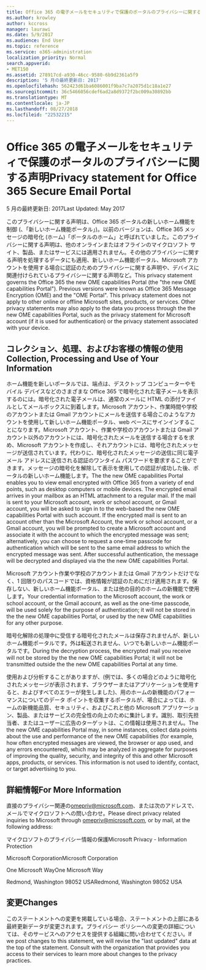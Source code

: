 ```yaml
---
title: Office 365 の電子メールをセキュリティで保護のポータルのプライバシーに関する声明
ms.author: krowley
author: kccross
manager: laurawi
ms.date: 5/9/2017
ms.audience: End User
ms.topic: reference
ms.service: o365-administration
localization_priority: Normal
search.appverid:
- MET150
ms.assetid: 278917cd-a930-46cc-9580-6b9d2361a5f9
description: '5 月の最終更新日: 2017'
ms.openlocfilehash: 562423d61ba6086001f9ba7c7a2075d1c18a1e27
ms.sourcegitcommit: 36c5466056cdef6ad2a8d9372f2bc009a30892bb
ms.translationtype: MT
ms.contentlocale: ja-JP
ms.lasthandoff: 08/27/2018
ms.locfileid: "22532215"
---
```

# <a name="privacy-statement-for-office-365-secure-email-portal"></a><span data-ttu-id="ae3ca-103">Office 365 の電子メールをセキュリティで保護のポータルのプライバシーに関する声明</span><span class="sxs-lookup"><span data-stu-id="ae3ca-103">Privacy statement for Office 365 Secure Email Portal</span></span>

<span data-ttu-id="ae3ca-104">5 月の最終更新日: 2017</span><span class="sxs-lookup"><span data-stu-id="ae3ca-104">Last Updated: May 2017</span></span>
  
<span data-ttu-id="ae3ca-p101">このプライバシーに関する声明は、Office 365 ポータルの新しいホーム機能を制御 (、「新しいホーム機能ポータル」)。以前のバージョンは、Office 365 メッセージの暗号化 (ホーム)「ポータルのホーム」と呼ばれていました。このプライバシーに関する声明は、他のオンラインまたはオフラインのマイクロソフト サイト、製品、またはサービスには適用されません。その他のプライバシーに関する声明を処理するデータにも適用、新しいホーム機能ポータル、Microsoft アカウントを使用する場合に認証のためのプライバシーに関する声明や、デバイスに関連付けられているプライバシーに関する声明など。</span><span class="sxs-lookup"><span data-stu-id="ae3ca-p101">This privacy statement governs the Office 365 the new OME capabilities Portal (the "the new OME capabilities Portal"). Previous versions were known as Office 365 Message Encryption (OME) and the "OME Portal". This privacy statement does not apply to other online or offline Microsoft sites, products, or services. Other privacy statements may also apply to the data you process through the the new OME capabilities Portal, such as the privacy statement for Microsoft account (if it is used for authentication) or the privacy statement associated with your device.</span></span>
  
## <a name="collection-processing-and-use-of-your-information"></a><span data-ttu-id="ae3ca-109">コレクション、処理、およびお客様の情報の使用</span><span class="sxs-lookup"><span data-stu-id="ae3ca-109">Collection, Processing and Use of Your Information</span></span>

<span data-ttu-id="ae3ca-p102">ホーム機能を新しいポータルでは、端点は、デスクトップ コンピューターやモバイル デバイスなどのさまざまな Office 365 で暗号化された電子メールを表示するのには。暗号化された電子メールは、通常のメールに HTML の添付ファイルとしてメールボックスに到着します。Microsoft アカウント、作業時間や学校のアカウントまたは Gmail アカウントにメールを送信する場合このようなアカウントを使用して新しいホーム機能ポータル、web ベースにサインインすることになります。Microsoft アカウント、作業や学校のアカウントまたは Gmail アカウント以外のアカウントには、暗号化されたメールを送信する場合するを求め、Microsoft アカウントを作成し、それアカウントには、暗号化されたメッセージが送信されています。代わりに、暗号化されたメッセージの送信に同じ電子メール アドレスに送信される認証のワンタイム パスワードを要求することができます。メッセージの暗号化を解除して表示を使用しての認証が成功した後、ポータルの新しいホーム機能します。</span><span class="sxs-lookup"><span data-stu-id="ae3ca-p102">The the new OME capabilities Portal enables you to view email encrypted with Office 365 from a variety of end points, such as desktop computers or mobile devices. The encrypted email arrives in your mailbox as an HTML attachment to a regular mail. If the mail is sent to your Microsoft account, work or school account, or Gmail account, you will be asked to sign in to the web-based the new OME capabilities Portal with such account. If the encrypted mail is sent to an account other than the Microsoft Account, the work or school account, or a Gmail account, you will be prompted to create a Microsoft account and associate it with the account to which the encrypted message was sent; alternatively, you can choose to request a one-time passcode for authentication which will be sent to the same email address to which the encrypted message was sent. After successful authentication, the message will be decrypted and displayed via the the new OME capabilities Portal.</span></span>
  
<span data-ttu-id="ae3ca-115">Microsoft アカウント作業や学校のアカウントまたは Gmail アカウントだけでなく、1 回限りのパスコードでは、資格情報が認証のためにだけ適用されます。保存しない、新しいホーム機能ポータル、または他の目的のホームの新機能で使用します。</span><span class="sxs-lookup"><span data-stu-id="ae3ca-115">Your credential information to the Microsoft account, the work or school account, or the Gmail account, as well as the one-time passcode, will be used solely for the purpose of authentication; it will not be stored in the the new OME capabilities Portal, or used by the new OME capabilities for any other purpose.</span></span>
  
<span data-ttu-id="ae3ca-116">暗号化解除の処理中に受信する暗号化されたメールは保存されませんが、新しいホーム機能ポータルです。外は転送されません、いつでも新しいホーム機能ポータルです。</span><span class="sxs-lookup"><span data-stu-id="ae3ca-116">During the decryption process, the encrypted mail you receive will not be stored by the the new OME capabilities Portal; it will not be transmitted outside the the new OME capabilities Portal at any time.</span></span>
  
<span data-ttu-id="ae3ca-p103">使用および分析することがありますが、(例では、多くの場合どのように暗号化されたメッセージが表示されます、ブラウザーまたはアプリケーションを使用すると、およびすべてのエラーが発生しました)、用のホームの新機能のパフォーマンスについてのデータ ポイントを収集するポータルが、場合によっては、ホームの新機能品質、セキュリティ、およびこれと他の Microsoft アプリケーション、製品、またはサービスの完全性の向上のために集計します。識別、取引先担当者、またはユーザーに広告のターゲットは、この情報は使用されません。</span><span class="sxs-lookup"><span data-stu-id="ae3ca-p103">The the new OME capabilities Portal may, in some instances, collect data points about the use and performance of the new OME capabilities (for example, how often encrypted messages are viewed, the browser or app used, and any errors encountered), which may be analyzed in aggregate for purposes of improving the quality, security, and integrity of this and other Microsoft apps, products, or services. This information is not used to identify, contact, or target advertising to you.</span></span>
  
## <a name="for-more-information"></a><span data-ttu-id="ae3ca-119">詳細情報</span><span class="sxs-lookup"><span data-stu-id="ae3ca-119">For More Information</span></span>

<span data-ttu-id="ae3ca-120">直接のプライバシー関連の[omepriv@microsoft.com](mailto:omepriv@microsoft.com)、または次のアドレスで、メールでマイクロソフトへの問い合わせ。</span><span class="sxs-lookup"><span data-stu-id="ae3ca-120">Please direct privacy related inquiries to Microsoft through [omepriv@microsoft.com](mailto:omepriv@microsoft.com), or by mail, at the following address:</span></span>
  
<span data-ttu-id="ae3ca-121">マイクロソフトのプライバシー情報の保護</span><span class="sxs-lookup"><span data-stu-id="ae3ca-121">Microsoft Privacy - Information Protection</span></span>
  
<span data-ttu-id="ae3ca-122">Microsoft Corporation</span><span class="sxs-lookup"><span data-stu-id="ae3ca-122">Microsoft Corporation</span></span>
  
<span data-ttu-id="ae3ca-123">One Microsoft Way</span><span class="sxs-lookup"><span data-stu-id="ae3ca-123">One Microsoft Way</span></span>
  
<span data-ttu-id="ae3ca-124">Redmond, Washington 98052 USA</span><span class="sxs-lookup"><span data-stu-id="ae3ca-124">Redmond, Washington 98052 USA</span></span>
  
## <a name="changes"></a><span data-ttu-id="ae3ca-125">変更</span><span class="sxs-lookup"><span data-stu-id="ae3ca-125">Changes</span></span>

<span data-ttu-id="ae3ca-p104">このステートメントへの変更を掲載している場合、ステートメントの上部にある最終更新データが変更されます。プライバシー ポリシーへの変更の詳細については、そのサービスへのアクセスを提供する組織に問い合わせてください。</span><span class="sxs-lookup"><span data-stu-id="ae3ca-p104">If we post changes to this statement, we will revise the "last updated" data at the top of the statement. Consult with the organization that provides you access to their services to learn more about changes to the privacy practices.</span></span>
  

